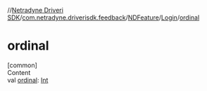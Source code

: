 //[Netradyne Driveri SDK](../../../index.md)/[com.netradyne.driverisdk.feedback](../../index.md)/[NDFeature](../index.md)/[Login](index.md)/[ordinal](ordinal.md)



# ordinal  
[common]  
Content  
val [ordinal](ordinal.md): [Int](https://kotlinlang.org/api/latest/jvm/stdlib/kotlin/-int/index.html)  



